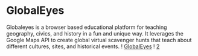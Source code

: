 # GlobalEyes
Globaleyes is a browser based educational platform for teaching geography, civics, and history in a fun and unique way. It leverages the Google Maps API to create global virtual scavenger hunts that teach about different cultures, sites, and historical events.
! [GlobalEyes](https://dl2.pushbulletusercontent.com/qlFQ4O2ImDb3SuPTcIxJgsCznfKd0sVj/GlobalEyes.gif)
! [2](https://dl2.pushbulletusercontent.com/y6uqJQ3gpvCgSSLaTCdmqptTHYwEX8hx/GlobalEyes2.gif)


